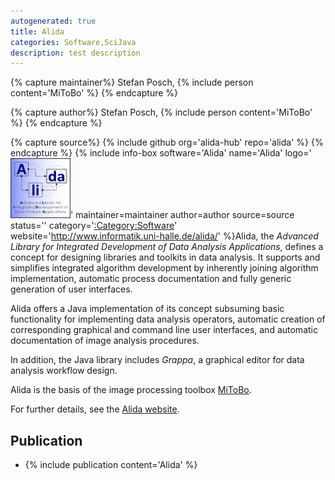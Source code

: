 ```yaml
---
autogenerated: true
title: Alida
categories: Software,SciJava
description: test description
---
```



{% capture maintainer%}
Stefan Posch, {% include person content='MiToBo' %}
{% endcapture %}

{% capture author%}
Stefan Posch, {% include person content='MiToBo' %}
{% endcapture %}

{% capture source%}
{% include github org='alida-hub' repo='alida' %}
{% endcapture %}
{% include info-box software='Alida' name='Alida' logo='<img src="/media/Alida-logo.jpg" width="96"/>' maintainer=maintainer author=author source=source status='' category='[:Category:Software](Category_Software)' website='http://www.informatik.uni-halle.de/alida/' %}Alida, the *Advanced Library for Integrated Development of Data Analysis Applications*, defines a concept for designing libraries and toolkits in data analysis. It supports and simplifies integrated algorithm development by inherently joining algorithm implementation, automatic process documentation and fully generic generation of user interfaces.

Alida offers a Java implementation of its concept subsuming basic functionality for implementing data analysis operators, automatic creation of corresponding graphical and command line user interfaces, and automatic documentation of image analysis procedures.

In addition, the Java library includes *Grappa*, a graphical editor for data analysis workflow design.

Alida is the basis of the image processing toolbox [MiToBo](/plugins/mitobo).

For further details, see the [Alida website](http://www.informatik.uni-halle.de/alida/).

Publication
-----------

-   {% include publication content='Alida' %}

 
